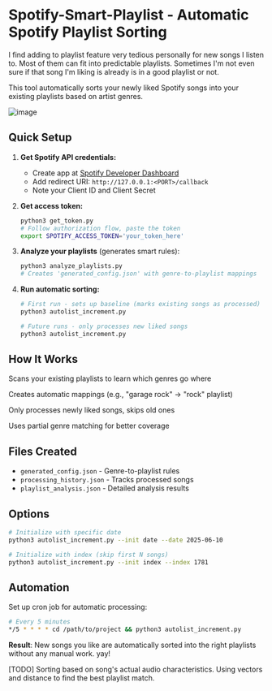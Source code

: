 # Spotify-Smart-Playlist - Automatic Spotify Playlist Sorting

I find adding to playlist feature very tedious personally for new songs I listen to. Most of them can fit into predictable playlists. Sometimes I'm not even sure if that song I'm liking is already is in a good playlist or not.

This tool automatically sorts your newly liked Spotify songs into your existing playlists based on artist genres.

![image](https://github.com/user-attachments/assets/0b51d9df-fa99-4083-8b30-37f5cd03edcc)


## Quick Setup

1. **Get Spotify API credentials:**
   - Create app at [Spotify Developer Dashboard](https://developer.spotify.com/dashboard)
   - Add redirect URI: `http://127.0.0.1:<PORT>/callback`
   - Note your Client ID and Client Secret

2. **Get access token:**
   ```bash
   python3 get_token.py
   # Follow authorization flow, paste the token
   export SPOTIFY_ACCESS_TOKEN='your_token_here'
   ```

3. **Analyze your playlists** (generates smart rules):
   ```bash
   python3 analyze_playlists.py
   # Creates 'generated_config.json' with genre-to-playlist mappings
   ```

4. **Run automatic sorting:**
   ```bash
   # First run - sets up baseline (marks existing songs as processed)
   python3 autolist_increment.py
   
   # Future runs - only processes new liked songs
   python3 autolist_increment.py
   ```

## How It Works

Scans your existing playlists to learn which genres go where

Creates automatic mappings (e.g., "garage rock" → "rock" playlist)

Only processes newly liked songs, skips old ones

Uses partial genre matching for better coverage

## Files Created

- `generated_config.json` - Genre-to-playlist rules
- `processing_history.json` - Tracks processed songs
- `playlist_analysis.json` - Detailed analysis results

## Options

```bash
# Initialize with specific date
python3 autolist_increment.py --init date --date 2025-06-10

# Initialize with index (skip first N songs)
python3 autolist_increment.py --init index --index 1781
```

## Automation

Set up cron job for automatic processing:
```bash
# Every 5 minutes
*/5 * * * * cd /path/to/project && python3 autolist_increment.py
```

**Result**: New songs you like are automatically sorted into the right playlists without any manual work. yay!

[TODO]
Sorting based on song's actual audio characteristics. Using vectors and distance to find the best playlist match.
